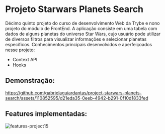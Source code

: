  # Projeto Starwars Planets Search #

Décimo quinto projeto do curso de desenvolvimento Web da Trybe e nono projeto do módulo de FrontEnd. A aplicação consiste em uma tabela com dados de alguns planetas do universo Star Wars, cujo usuário pode utilizar de diversos filtros para visualizar informações e selecionar planetas específicos. Conhecimentos principais desenvolvidos e aperfeiçoados nesse projeto:

- Context API
- Hooks

## Demonstração: ##

https://github.com/gabrielaguiardantas/project-starwars-planets-search/assets/110852595/d21eda35-0eeb-4942-b291-0f10d1833fed

## Features implementadas: ##

![features-project15](https://github.com/gabrielaguiardantas/project-starwars-planets-search/assets/110852595/aea1b5bb-9cdf-483a-8be5-123df1d2272b)
